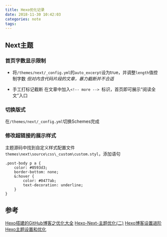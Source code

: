 ```yaml
---
title: Hexo优化记录
date: 2018-11-30 10:42:03
categories: note
tags:
---
```


## Next主题

### 首页字数显示限制

* 将`/themes/next/_config.yml`的`auto_excerpt`设为true，并调整`length`值控制字数
*但对内含代码片段的文章，暴力截断并不合适*

* 手工打标记截断
在文章中加入`<!-- more --> `标识，首页即可展示“阅读全文”入口

<!-- more -->

### 切换版式

在`/themes/next/_config.yml`切换Schemes完成

### 修改超链接的展示样式

主题源码中找到自定义样式配置文件`themes\next\source\css\_custom\custom.styl`，添加语句

```
.post-body p a {
    color: #0593d3;
    border-bottom: none;
    &:hover {
        color: #0477ab;
        text-decoration: underline;
    }
}
```

## 参考

[Hexo搭建的GitHub博客之优化大全](https://zhuanlan.zhihu.com/p/33616481)
[Hexo-Next-主题优化(二)](https://www.jianshu.com/p/428244cd2caa)
[Hexo博客设置进阶](http://blog.junyu.io/posts/0010-hexo-learn-from-Never-yu.html)
[Hexo主题设置和优化](http://www.vitah.net/posts/20f300cc/)